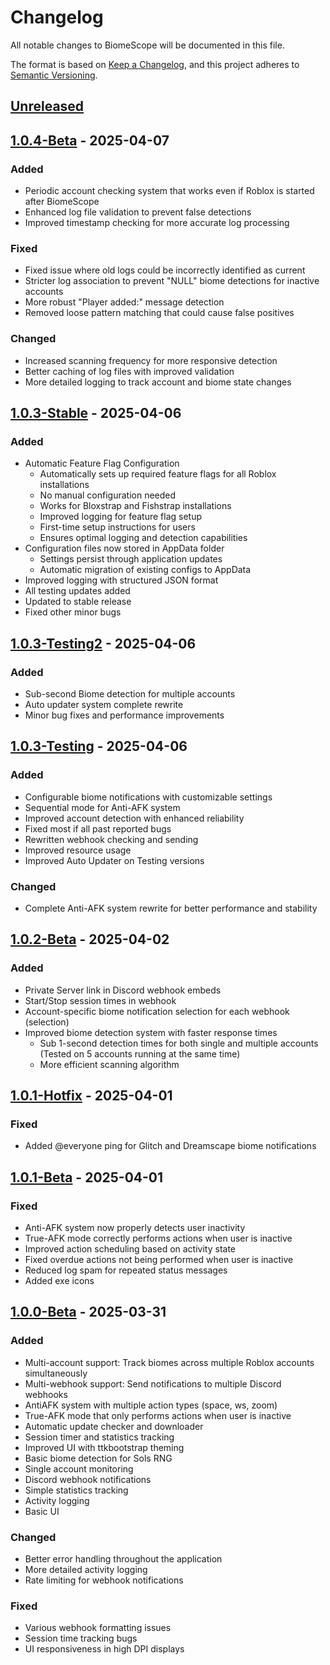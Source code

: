# Changelog

All notable changes to BiomeScope will be documented in this file.

The format is based on [Keep a Changelog](https://keepachangelog.com/en/1.0.0/),
and this project adheres to [Semantic Versioning](https://semver.org/spec/v2.0.0.html).

## [Unreleased]

## [1.0.4-Beta] - 2025-04-07

### Added
- Periodic account checking system that works even if Roblox is started after BiomeScope
- Enhanced log file validation to prevent false detections
- Improved timestamp checking for more accurate log processing

### Fixed
- Fixed issue where old logs could be incorrectly identified as current
- Stricter log association to prevent "NULL" biome detections for inactive accounts
- More robust "Player added:" message detection
- Removed loose pattern matching that could cause false positives

### Changed
- Increased scanning frequency for more responsive detection
- Better caching of log files with improved validation
- More detailed logging to track account and biome state changes

## [1.0.3-Stable] - 2025-04-06

### Added
- Automatic Feature Flag Configuration
  - Automatically sets up required feature flags for all Roblox installations
  - No manual configuration needed
  - Works for Bloxstrap and Fishstrap installations
  - Improved logging for feature flag setup
  - First-time setup instructions for users
  - Ensures optimal logging and detection capabilities
- Configuration files now stored in AppData folder
  - Settings persist through application updates
  - Automatic migration of existing configs to AppData
- Improved logging with structured JSON format
- All testing updates added
- Updated to stable release
- Fixed other minor bugs

## [1.0.3-Testing2] - 2025-04-06

### Added
- Sub-second Biome detection for multiple accounts
- Auto updater system complete rewrite
- Minor bug fixes and performance improvements

## [1.0.3-Testing] - 2025-04-06

### Added
- Configurable biome notifications with customizable settings
- Sequential mode for Anti-AFK system
- Improved account detection with enhanced reliability
- Fixed most if all past reported bugs
- Rewritten webhook checking and sending
- Improved resource usage
- Improved Auto Updater on Testing versions

### Changed
- Complete Anti-AFK system rewrite for better performance and stability

## [1.0.2-Beta] - 2025-04-02

### Added
- Private Server link in Discord webhook embeds
- Start/Stop session times in webhook
- Account-specific biome notification selection for each webhook (selection)
- Improved biome detection system with faster response times
  - Sub 1-second detection times for both single and multiple accounts (Tested on 5 accounts running at the same time)
  - More efficient scanning algorithm

## [1.0.1-Hotfix] - 2025-04-01

### Fixed
- Added @everyone ping for Glitch and Dreamscape biome notifications

## [1.0.1-Beta] - 2025-04-01

### Fixed
- Anti-AFK system now properly detects user inactivity
- True-AFK mode correctly performs actions when user is inactive
- Improved action scheduling based on activity state
- Fixed overdue actions not being performed when user is inactive
- Reduced log spam for repeated status messages
- Added exe icons

## [1.0.0-Beta] - 2025-03-31

### Added
- Multi-account support: Track biomes across multiple Roblox accounts simultaneously
- Multi-webhook support: Send notifications to multiple Discord webhooks
- AntiAFK system with multiple action types (space, ws, zoom)
- True-AFK mode that only performs actions when user is inactive
- Automatic update checker and downloader
- Session timer and statistics tracking
- Improved UI with ttkbootstrap theming
- Basic biome detection for Sols RNG
- Single account monitoring
- Discord webhook notifications
- Simple statistics tracking
- Activity logging
- Basic UI

### Changed
- Better error handling throughout the application
- More detailed activity logging
- Rate limiting for webhook notifications

### Fixed
- Various webhook formatting issues
- Session time tracking bugs
- UI responsiveness in high DPI displays

[Unreleased]: https://github.com/cresqnt-sys/BiomeScope/compare/v1.0.4-Beta...HEAD
[1.0.4-Beta]: https://github.com/cresqnt-sys/BiomeScope/compare/v1.0.3-Stable...v1.0.4-Beta
[1.0.3-Stable]: https://github.com/cresqnt-sys/BiomeScope/compare/v1.0.3-Testing2...v1.0.3-Stable
[1.0.3-Testing2]: https://github.com/cresqnt-sys/BiomeScope/compare/v1.0.3-Testing...v1.0.3-Testing2
[1.0.3-Testing]: https://github.com/cresqnt-sys/BiomeScope/compare/v1.0.2-Beta...v1.0.3-Testing
[1.0.2-Beta]: https://github.com/cresqnt-sys/BiomeScope/compare/v1.0.1-Hotfix...v1.0.2-Beta
[1.0.1-Hotfix]: https://github.com/cresqnt-sys/BiomeScope/compare/v1.0.1-Beta...v1.0.1-Hotfix
[1.0.1-Beta]: https://github.com/cresqnt-sys/BiomeScope/compare/v1.0.0-Beta...v1.0.1-Beta
[1.0.0-Beta]: https://github.com/cresqnt-sys/BiomeScope/releases/tag/v1.0.0-Beta 